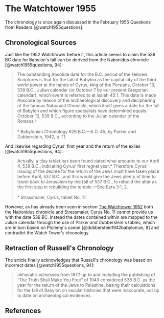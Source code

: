 # The Watchtower 1955

The chronology is once again discussed in the February 1955 Questions from Readers [@watch1955questions].

## Chronological Sources

Just like the 1952 _Watchtower_ before it, this article seems to claim the 539 BC date for Babylon's fall can be derived
from the Nabonidus chronicle [@watch1955questions, 94]:

> The outstanding Absolute date for the B.C. period of the Hebrew Scriptures is that for the fall of Babylon as the
> capital city of the third world power at the hands of Cyrus, king of the Persians, October 13, 539 B.C., Julian
> calendar (or October 7 by our present Gregorian calendar), which event is referred to at Isaiah 45:1. This date is
> made Absolute by reason of the archaeological discovery and deciphering of the famous Nabunaid Chronicle, which itself
> gives a date for the fall of Babylon and which figure specialists have determined equals October 13, 539 B.C.,
> according to the Julian calendar of the Romans.† <br><br> † Babylonian Chronology 626 B.C.—A.D. 45, by Parker and
> Dubberstein, 1942, p. 11.

And likewise regarding Cyrus' first year and the return of the exiles [@watch1955questions, 94]:

> Actually, a clay tablet has been found dated what amounts to our April 4, 538 B.C., indicating Cyrus’ first regnal
> year.\* Therefore Cyrus’ issuing of the decree for the return of the Jews must have taken place before April, 537
> B.C., and this would give the Jews plenty of time to travel back to Jerusalem by the fall of 537 B.C., to rebuild the
> altar as the first step in rebuilding the temple.—See Ezra 3:1, 2. <br><br> \* Strassmaier, Cyrus, tablet No. 11.

However, as has already been seen in section [The Watchtower 1952](./1952.md) both the Nabonidus chronicle and
Strassmaier, Cyrus No. 11 cannot provide us with the date 539 BC. Instead the dates contained within are mapped to the
Julian calendar through the use of Parker and Dubberstein's tables, which are in turn based on Ptolemy's canon
[@dubberstein1942babylonian, 8] and contradict the Watch Tower's chronology.

## Retraction of Russell's Chronology

The article finally acknowledges that Russell's chronology was based on incorrect dates [@watch1955questions, 94]:

> Jehovah’s witnesses from 1877 up to and including the publishing of “The Truth Shall Make You Free” of 1943 considered
> 536 B.C. as the year for the return of the Jews to Palestine, basing their calculations for the fall of Babylon on
> secular histories that were inaccurate, not up to date on archaeological evidences.

## References
